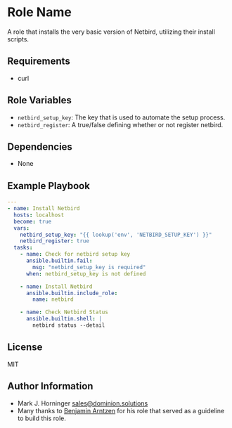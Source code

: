 Role Name
=========
A role that installs the very basic version of Netbird, utilizing their install scripts.

Requirements
------------
- curl

Role Variables
--------------
- `netbird_setup_key`: The key that is used to automate the setup process.
- `netbird_register`: A true/false defining whether or not register netbird.

Dependencies
------------
- None

Example Playbook
----------------
```yml
---
- name: Install Netbird
  hosts: localhost
  become: true
  vars:
    netbird_setup_key: "{{ lookup('env', 'NETBIRD_SETUP_KEY') }}"
    netbird_register: true
  tasks:
    - name: Check for netbird setup key
      ansible.builtin.fail:
        msg: "netbird_setup_key is required"
      when: netbird_setup_key is not defined

    - name: Install Netbird
      ansible.builtin.include_role:
        name: netbird

    - name: Check Netbird Status
      ansible.builtin.shell: |
        netbird status --detail
```

License
-------
MIT

Author Information
------------------
- Mark J. Horninger <sales@dominion.solutions>
- Many thanks to [Benjamin Arntzen](https://github.com/Zorlin) for his role that served as a guideline to build this role.
